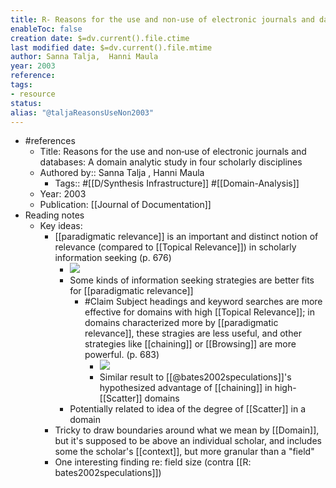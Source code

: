 ```yaml
---
title: R- Reasons for the use and non‐use of electronic journals and databases
enableToc: false
creation date: $=dv.current().file.ctime
last modified date: $=dv.current().file.mtime
author: Sanna Talja,  Hanni Maula
year: 2003
reference: 
tags:
- resource
status: 
alias: "@taljaReasonsUseNon2003"
---
```

- #references
    - Title: Reasons for the use and non‐use of electronic journals and databases: A domain analytic study in four scholarly disciplines
    - Authored by::  Sanna Talja ,  Hanni Maula
        - Tags:: #[[D/Synthesis Infrastructure]] #[[Domain-Analysis]]
    - Year: 2003
    - Publication: [[Journal of Documentation]]
- Reading notes
    - Key ideas:
        - [[paradigmatic relevance]] is an important and distinct notion of relevance (compared to [[Topical Relevance]]) in scholarly information seeking (p. 676)
            - ![](https://firebasestorage.googleapis.com/v0/b/firescript-577a2.appspot.com/o/imgs%2Fapp%2Fmegacoglab%2FU9qtg2BxYc?alt=media&token=70f344e8-d8c9-4ec1-83f3-82f47b57223c)
            - Some kinds of information seeking strategies are better fits for [[paradigmatic relevance]]
                - #Claim Subject headings and keyword searches are more effective for domains with high [[Topical Relevance]]; in domains characterized more by [[paradigmatic relevance]], these stragies are less useful, and other strategies like [[chaining]] or [[Browsing]] are more powerful. (p. 683)
                    - ![](https://firebasestorage.googleapis.com/v0/b/firescript-577a2.appspot.com/o/imgs%2Fapp%2Fmegacoglab%2FLF1wkGRf96?alt=media&token=11d43d24-35ab-4e25-89b1-27cf4ad94bd6)
                    - Similar result to [[@bates2002speculations]]'s hypothesized advantage of [[chaining]] in high-[[Scatter]] domains
            - Potentially related to idea of the degree of [[Scatter]] in a domain
        - Tricky to draw boundaries around what we mean by [[Domain]], but it's supposed to be above an individual scholar, and includes some the scholar's [[context]], but more granular than a "field"
        - One interesting finding re: field size (contra [[R: bates2002speculations]])
